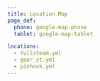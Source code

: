 ```yaml
---
title: Location Map
page_def:
  phone: google-map-phone
  tablet: google-map-tablet

locations:
  - fullsteam.yml
  - geer_st.yml
  - pinhook.yml
---
```

